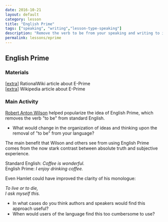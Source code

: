 ```yaml
---
date: 2016-10-21
layout: default
category: lesson
title: "English Prime"
tags: ["speaking", "writing","lesson-type-speaking"]
description: "Remove the verb to be from your speaking and writing to improve clarity"
permalink: lessons/eprime
---
```

## English Prime

### Materials
[<a href="http://rationalwiki.org/wiki/E-Prime" target="_blank">extra</a>] RationalWiki article about E-Prime  
[<a href="https://en.wikipedia.org/wiki/E-Prime" target="_blank">extra</a>] Wikipedia article about E-Prime

### Main Activity
<a href="https://en.wikipedia.org/wiki/Robert_Anton_Wilson" target="_blank">Robert Anton Wilson</a> helped popularize the idea of English Prime, which removes the verb "to be" from standard English.

- What would change in the organization of ideas and thinking upon the removal of "to be" from your language?

The main benefit that Wilson and others see from using English Prime comes from the now stark contrast between absolute truth and subjective experience. 

Standard English: *Coffee is wonderful.*  
English Prime: *I enjoy drinking coffee.*

Even Hamlet could have improved the clarity of his monologue:  

*To live or to die,  
I ask myself this.*

- In what cases do you think authors and speakers would find this approach useful?
- When would users of the language find this too cumbersome to use? 
